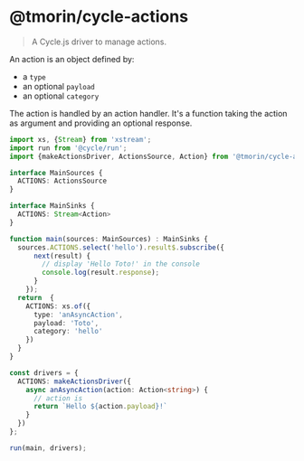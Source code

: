 # @tmorin/cycle-actions

> A Cycle.js driver to manage actions.

An action is an object defined by:

- a `type`
- an optional `payload`
- an optional `category`

The action is handled by an action handler.
It's a function taking the action as argument and providing an optional response.

```typescript
import xs, {Stream} from 'xstream';
import run from '@cycle/run';
import {makeActionsDriver, ActionsSource, Action} from '@tmorin/cycle-actions';

interface MainSources {
  ACTIONS: ActionsSource
}

interface MainSinks {
  ACTIONS: Stream<Action>
}

function main(sources: MainSources) : MainSinks {
  sources.ACTIONS.select('hello').result$.subscribe({
      next(result) {
        // display 'Hello Toto!' in the console
        console.log(result.response);
      }
    });
  return  {
    ACTIONS: xs.of({
      type: 'anAsyncAction',
      payload: 'Toto',
      category: 'hello'
    })
  }
}

const drivers = {
  ACTIONS: makeActionsDriver({
    async anAsyncAction(action: Action<string>) {
      // action is
      return `Hello ${action.payload}!`
    }
  })
};

run(main, drivers);
```
